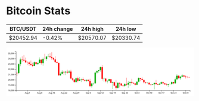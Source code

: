 # Bitcoin Stats

BTC/USDT|24h change|24h high|24h low|
|---|---|---|---|
|$20452.94|-0.42%|$20570.07|$20330.74|

<img src="./chart.svg">
